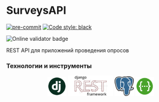 # SurveysAPI

[![pre-commit](https://img.shields.io/badge/pre--commit-enabled-brightgreen?logo=pre-commit)](https://github.com/pre-commit/pre-commit)
[![Code style: black](https://img.shields.io/badge/code%20style-black-000000.svg)](https://github.com/psf/black)

<img src="https://validator.swagger.io/validator?url=https%3A%2F%2Fsurveys-biof.onrender.com%2F%3Fformat%3Dopenapi" alt="Online validator badge">

REST API для приложений проведения опросов

### Технологии и инструменты

<p align="center">
<img width="10%" title="Django" src="surveys_api/assets/images/django.png">
<img width="24%" title="DRF" src="surveys_api/assets/images/drf.png">
<img width="10%" title="DRF" src="surveys_api/assets/images/postgresql.png">
<img width="10%" title="DRF" src="surveys_api/assets/images/swagger.png">
</p>
